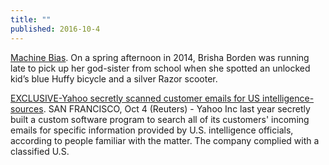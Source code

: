 ```yaml
---
title: ""
published: 2016-10-4
---
```




<a href="https://www.propublica.org/article/machine-bias-risk-assessments-in-criminal-sentencing" target="_blank">Machine Bias</a>. On a spring afternoon in 2014, Brisha Borden was running late to pick up her god-sister from school when she spotted an unlocked kid’s blue Huffy bicycle and a silver Razor scooter.




<a href="http://news.trust.org/item/20161004170601-99f8c" target="_blank">EXCLUSIVE-Yahoo secretly scanned customer emails for US intelligence-sources</a>. SAN FRANCISCO, Oct 4 (Reuters) - Yahoo Inc last year secretly built a custom software program to search all of its customers' incoming emails for specific information provided by U.S. intelligence officials, according to people familiar with the matter.  The company complied with a classified U.S.


